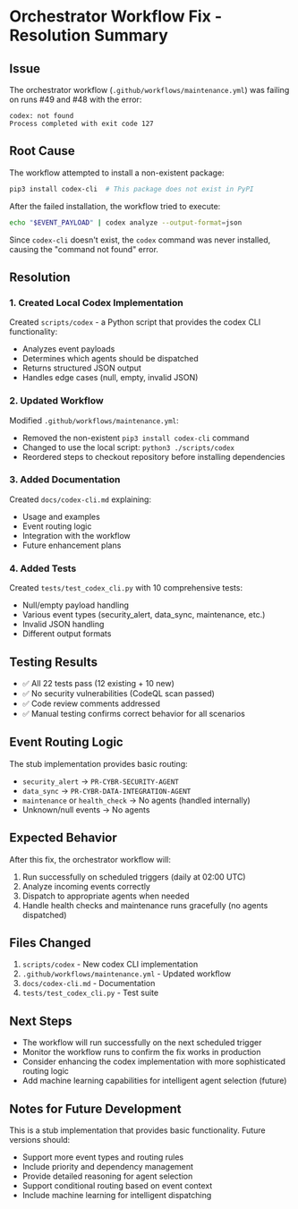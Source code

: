 # Orchestrator Workflow Fix - Resolution Summary

## Issue
The orchestrator workflow (`.github/workflows/maintenance.yml`) was failing on runs #49 and #48 with the error:
```
codex: not found
Process completed with exit code 127
```

## Root Cause
The workflow attempted to install a non-existent package:
```bash
pip3 install codex-cli  # This package does not exist in PyPI
```

After the failed installation, the workflow tried to execute:
```bash
echo "$EVENT_PAYLOAD" | codex analyze --output-format=json
```

Since `codex-cli` doesn't exist, the `codex` command was never installed, causing the "command not found" error.

## Resolution

### 1. Created Local Codex Implementation
Created `scripts/codex` - a Python script that provides the codex CLI functionality:
- Analyzes event payloads
- Determines which agents should be dispatched
- Returns structured JSON output
- Handles edge cases (null, empty, invalid JSON)

### 2. Updated Workflow
Modified `.github/workflows/maintenance.yml`:
- Removed the non-existent `pip3 install codex-cli` command
- Changed to use the local script: `python3 ./scripts/codex`
- Reordered steps to checkout repository before installing dependencies

### 3. Added Documentation
Created `docs/codex-cli.md` explaining:
- Usage and examples
- Event routing logic
- Integration with the workflow
- Future enhancement plans

### 4. Added Tests
Created `tests/test_codex_cli.py` with 10 comprehensive tests:
- Null/empty payload handling
- Various event types (security_alert, data_sync, maintenance, etc.)
- Invalid JSON handling
- Different output formats

## Testing Results
- ✅ All 22 tests pass (12 existing + 10 new)
- ✅ No security vulnerabilities (CodeQL scan passed)
- ✅ Code review comments addressed
- ✅ Manual testing confirms correct behavior for all scenarios

## Event Routing Logic
The stub implementation provides basic routing:
- `security_alert` → `PR-CYBR-SECURITY-AGENT`
- `data_sync` → `PR-CYBR-DATA-INTEGRATION-AGENT`
- `maintenance` or `health_check` → No agents (handled internally)
- Unknown/null events → No agents

## Expected Behavior
After this fix, the orchestrator workflow will:
1. Run successfully on scheduled triggers (daily at 02:00 UTC)
2. Analyze incoming events correctly
3. Dispatch to appropriate agents when needed
4. Handle health checks and maintenance runs gracefully (no agents dispatched)

## Files Changed
1. `scripts/codex` - New codex CLI implementation
2. `.github/workflows/maintenance.yml` - Updated workflow
3. `docs/codex-cli.md` - Documentation
4. `tests/test_codex_cli.py` - Test suite

## Next Steps
- The workflow will run successfully on the next scheduled trigger
- Monitor the workflow runs to confirm the fix works in production
- Consider enhancing the codex implementation with more sophisticated routing logic
- Add machine learning capabilities for intelligent agent selection (future)

## Notes for Future Development
This is a stub implementation that provides basic functionality. Future versions should:
- Support more event types and routing rules
- Include priority and dependency management
- Provide detailed reasoning for agent selection
- Support conditional routing based on event context
- Include machine learning for intelligent dispatching

